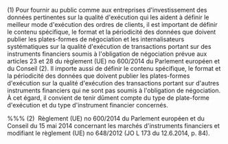 (1) Pour fournir au public comme aux entreprises d'investissement des données pertinentes sur la qualité d'exécution qui les aident à définir le meilleur mode d'exécution des ordres de clients, il est important de définir le contenu spécifique, le format et la périodicité des données que doivent publier les plates-formes de négociation et les internalisateurs systématiques sur la qualité d'exécution de transactions portant sur des instruments financiers soumis à l'obligation de négociation prévue aux articles 23 et 28 du règlement (UE) no 600/2014 du Parlement européen et du Conseil (2). Il importe aussi de définir le contenu spécifique, le format et la périodicité des données que doivent publier les plates-formes d'exécution sur la qualité d'exécution des transactions portant sur d'autres instruments financiers qui ne sont pas soumis à l'obligation de négociation. À cet égard, il convient de tenir dûment compte du type de plate-forme d'exécution et du type d'instrument financier concernés.

%%% (2)  Règlement (UE) no 600/2014 du Parlement européen et du Conseil du 15 mai 2014 concernant les marchés d'instruments financiers et modifiant le règlement (UE) no 648/2012 (JO L 173 du 12.6.2014, p. 84).